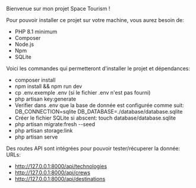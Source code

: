 Bienvenue sur mon projet Space Tourism !

Pour pouvoir installer ce projet sur votre machine, vous aurez besoin de:

-   PHP 8.1 minimum
-   Composer
-   Node.js
-   Npm
-   SQLite

Voici les commandes qui permetteront d'installer le projet et dépendances:

-   composer install
-   npm install && npm run dev
-   cp .env.exemple .env (si le fichier .env n'est pas fourni)
-   php artisan key:generate
-   Verifier dans .env que la base de donnée est configurée comme suit:
    DB_CONNECTION=sqlite
    DB_DATABASE=./database/database.sqlite
-   Créer le fichier SQLite si abscent:
    touch database/database.sqlite
-   php artisan migrate:fresh --seed
-   php artisan storage:link
-   php artisan serve

Des routes API sont intégrées pour pouvoir tester/récuperer la donnée:
URLs:

-   http://127.0.0.1:8000/api/technologies
-   http://127.0.0.1:8000/api/crews
-   http://127.0.0.1:8000/api/destinations
